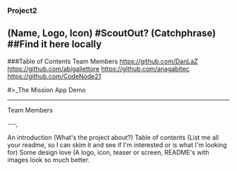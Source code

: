 ### Project2
(Name, Logo, Icon) #ScoutOut?
(Catchphrase) ##Find it here locally
---

###Table of Contents
Team Members
https://github.com/DanLaZ
https://github.com/abigailettore
https://github.com/anagabitec
https://github.com/CodeNode21

#>_The Mission
App Demo

---
Team Members

---,




An introduction (What's the project about?)
Table of contents (List me all your readme, so I can skim it and see if I'm interested or is what I'm looking for)
Some design love (A logo, icon, teaser or screen, README's with images look so much better.